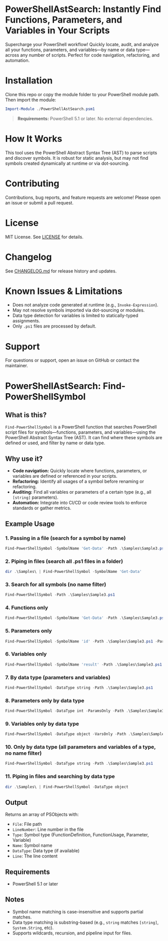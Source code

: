 
# PowerShellAstSearch: Instantly Find Functions, Parameters, and Variables in Your Scripts

Supercharge your PowerShell workflow! Quickly locate, audit, and analyze all your functions, parameters, and variables—by name or data type—across any number of scripts. Perfect for code navigation, refactoring, and automation.

# Installation

Clone this repo or copy the module folder to your PowerShell module path. Then import the module:

```powershell
Import-Module ./PowerShellAstSearch.psm1
```

> **Requirements:** PowerShell 5.1 or later. No external dependencies.

# How It Works

This tool uses the PowerShell Abstract Syntax Tree (AST) to parse scripts and discover symbols. It is robust for static analysis, but may not find symbols created dynamically at runtime or via dot-sourcing.

# Contributing

Contributions, bug reports, and feature requests are welcome! Please open an issue or submit a pull request.

# License

MIT License. See [LICENSE](LICENSE) for details.

# Changelog

See [CHANGELOG.md](CHANGELOG.md) for release history and updates.

# Known Issues & Limitations

- Does not analyze code generated at runtime (e.g., `Invoke-Expression`).
- May not resolve symbols imported via dot-sourcing or modules.
- Data type detection for variables is limited to statically-typed assignments.
- Only `.ps1` files are processed by default.

# Support

For questions or support, open an issue on GitHub or contact the maintainer.

# PowerShellAstSearch: Find-PowerShellSymbol

## What is this?

`Find-PowerShellSymbol` is a PowerShell function that searches PowerShell script files for symbols—functions, parameters, and variables—using the PowerShell Abstract Syntax Tree (AST). It can find where these symbols are defined or used, and filter by name or data type.

## Why use it?

- **Code navigation:** Quickly locate where functions, parameters, or variables are defined or referenced in your scripts.
- **Refactoring:** Identify all usages of a symbol before renaming or refactoring.
- **Auditing:** Find all variables or parameters of a certain type (e.g., all `[string]` parameters).
- **Automation:** Integrate into CI/CD or code review tools to enforce standards or gather metrics.

## Example Usage

### 1. Passing in a file (search for a symbol by name)
```powershell
Find-PowerShellSymbol -SymbolName 'Get-Data' -Path .\Samples\Sample3.ps1
```

### 2. Piping in files (search all .ps1 files in a folder)
```powershell
dir .\Samples\ | Find-PowerShellSymbol -SymbolName 'Get-Data'
```

### 3. Search for all symbols (no name filter)
```powershell
Find-PowerShellSymbol -Path .\Samples\Sample3.ps1
```

### 4. Functions only
```powershell
Find-PowerShellSymbol -SymbolName 'Get-Data' -Path .\Samples\Sample3.ps1 -FunctionsOnly
```

### 5. Parameters only
```powershell
Find-PowerShellSymbol -SymbolName 'id' -Path .\Samples\Sample3.ps1 -ParamsOnly
```

### 6. Variables only
```powershell
Find-PowerShellSymbol -SymbolName 'result' -Path .\Samples\Sample3.ps1 -VarsOnly
```

### 7. By data type (parameters and variables)
```powershell
Find-PowerShellSymbol -DataType string -Path .\Samples\Sample3.ps1
```

### 8. Parameters only by data type
```powershell
Find-PowerShellSymbol -DataType int -ParamsOnly -Path .\Samples\Sample3.ps1
```

### 9. Variables only by data type
```powershell
Find-PowerShellSymbol -DataType object -VarsOnly -Path .\Samples\Sample3.ps1
```

### 10. Only by data type (all parameters and variables of a type, no name filter)
```powershell
Find-PowerShellSymbol -DataType string -Path .\Samples\Sample3.ps1
```

### 11. Piping in files and searching by data type
```powershell
dir .\Samples\ | Find-PowerShellSymbol -DataType object
```

## Output
Returns an array of PSObjects with:
- `File`: File path
- `LineNumber`: Line number in the file
- `Type`: Symbol type (FunctionDefinition, FunctionUsage, Parameter, Variable)
- `Name`: Symbol name
- `DataType`: Data type (if available)
- `Line`: The line content

## Requirements
- PowerShell 5.1 or later

## Notes
- Symbol name matching is case-insensitive and supports partial matches.
- Data type matching is substring-based (e.g., `string` matches `[string]`, `System.String`, etc).
- Supports wildcards, recursion, and pipeline input for files.

